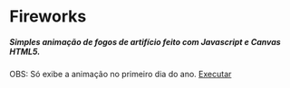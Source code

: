 # Fireworks
##### Simples animação de fogos de artifício feito com Javascript e Canvas HTML5.
OBS: Só exibe a animação no primeiro dia do ano.
[Executar](https://alex5ander.github.io/Fireworks/)
